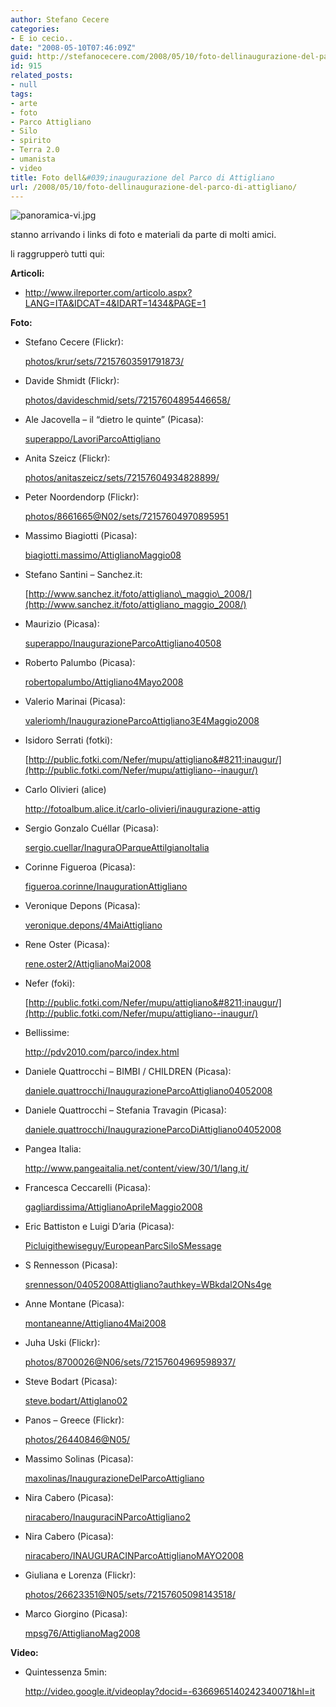 ```yaml
---
author: Stefano Cecere
categories:
- E io cecio..
date: "2008-05-10T07:46:09Z"
guid: http://stefanocecere.com/2008/05/10/foto-dellinaugurazione-del-parco-di-attigliano/
id: 915
related_posts:
- null
tags:
- arte
- foto
- Parco Attigliano
- Silo
- spirito
- Terra 2.0
- umanista
- video
title: Foto dell&#039;inaugurazione del Parco di Attigliano
url: /2008/05/10/foto-dellinaugurazione-del-parco-di-attigliano/
---
```


![panoramica-vi.jpg](http://stefanocecere.com/wp-content/uploads/sites/3/2008/05/panoramica-vi.jpg)

stanno arrivando i links di foto e materiali da parte di molti amici.
  
li raggrupperò tutti qui:

**Articoli:**

  * <http://www.ilreporter.com/articolo.aspx?LANG=ITA&IDCAT=4&IDART=1434&PAGE=1> </ul> 
    **Foto:**
    
      * Stefano Cecere (Flickr):
  
        [photos/krur/sets/72157603591791873/](http://www.flickr.com/photos/krur/sets/72157603591791873/) 
      * Davide Shmidt (Flickr):
  
        [photos/davideschmid/sets/72157604895446658/](http://www.flickr.com/photos/davideschmid/sets/72157604895446658/) 
      * Ale Jacovella &#8211; il &#8220;dietro le quinte&#8221; (Picasa):
  
        [superappo/LavoriParcoAttigliano](http://picasaweb.google.com/superappo/LavoriParcoAttigliano) 
      * Anita Szeicz (Flickr):
  
        [photos/anitaszeicz/sets/72157604934828899/](http://www.flickr.com/photos/anitaszeicz/sets/72157604934828899/) 
      * Peter Noordendorp (Flickr):
  
        [photos/8661665@N02/sets/72157604970895951](http://www.flickr.com/photos/8661665@N02/sets/72157604970895951) 
      * Massimo Biagiotti (Picasa):
  
        [biagiotti.massimo/AttiglianoMaggio08](http://picasaweb.google.it/biagiotti.massimo/AttiglianoMaggio08) 
      * Stefano Santini &#8211; Sanchez.it:
  
        [http://www.sanchez.it/foto/attigliano\_maggio\_2008/](http://www.sanchez.it/foto/attigliano_maggio_2008/) 
      * Maurizio (Picasa):
  
        [superappo/InaugurazioneParcoAttigliano40508](http://picasaweb.google.it/superappo/InaugurazioneParcoAttigliano40508) 
      * Roberto Palumbo (Picasa):
  
        [robertopalumbo/Attigliano4Mayo2008](http://picasaweb.google.it/robertopalumbo/Attigliano4Mayo2008) 
      * Valerio Marinai (Picasa):
  
        [valeriomh/InaugurazioneParcoAttigliano3E4Maggio2008](http://picasaweb.google.com/valeriomh/InaugurazioneParcoAttigliano3E4Maggio2008) 
      * Isidoro Serrati (fotki):
  
        [http://public.fotki.com/Nefer/mupu/attigliano&#8211;inaugur/](http://public.fotki.com/Nefer/mupu/attigliano--inaugur/) 
      * Carlo Olivieri (alice)
  
        <http://fotoalbum.alice.it/carlo-olivieri/inaugurazione-attig> 
      * Sergio Gonzalo Cuéllar (Picasa):
  
        [sergio.cuellar/InaguraOParqueAttilgianoItalia](http://picasaweb.google.com.br/sergio.cuellar/InaguraOParqueAttilgianoItalia) 
      * Corinne Figueroa (Picasa):
  
        [figueroa.corinne/InaugurationAttigliano](http://picasaweb.google.fr/figueroa.corinne/InaugurationAttigliano) 
      * Veronique Depons (Picasa):
  
        [veronique.depons/4MaiAttigliano](http://picasaweb.google.fr/veronique.depons/4MaiAttigliano) 
      * Rene Oster (Picasa):
  
        [rene.oster2/AttiglianoMai2008](http://picasaweb.google.fr/rene.oster2/AttiglianoMai2008) 
      * Nefer (foki):
  
        [http://public.fotki.com/Nefer/mupu/attigliano&#8211;inaugur/](http://public.fotki.com/Nefer/mupu/attigliano--inaugur/) 
      * Bellissime:
  
        <http://pdv2010.com/parco/index.html> 
      * Daniele Quattrocchi &#8211; BIMBI / CHILDREN (Picasa):
  
        [daniele.quattrocchi/InaugurazioneParcoAttigliano04052008](http://picasaweb.google.com/daniele.quattrocchi/InaugurazioneParcoAttigliano04052008) 
      * Daniele Quattrocchi &#8211; Stefania Travagin (Picasa):
  
        [daniele.quattrocchi/InaugurazioneParcoDiAttigliano04052008](http://picasaweb.google.com/daniele.quattrocchi/InaugurazioneParcoDiAttigliano04052008) 
      * Pangea Italia:
  
        <http://www.pangeaitalia.net/content/view/30/1/lang,it/> 
      * Francesca Ceccarelli (Picasa):
  
        [gagliardissima/AttiglianoAprileMaggio2008](http://picasaweb.google.it/gagliardissima/AttiglianoAprileMaggio2008) 
      * Eric Battiston e Luigi D&#8217;aria (Picasa):
  
        [Picluigithewiseguy/EuropeanParcSiloSMessage](http://picasaweb.google.fr/luigithewiseguy/EuropeanParcSiloSMessage) 
      * S Rennesson (Picasa):
  
        [srennesson/04052008Attigliano?authkey=WBkdal2ONs4ge](http://picasaweb.google.fr/srennesson/04052008Attigliano?authkey=WBkdal2ONs4) 
      * Anne Montane (Picasa):
  
        [montaneanne/Attigliano4Mai2008](http://picasaweb.google.fr/montaneanne/Attigliano4Mai2008) 
      * Juha Uski (Flickr):
  
        [photos/8700026@N06/sets/72157604969598937/](http://www.flickr.com/photos/8700026@N06/sets/72157604969598937/) 
      * Steve Bodart (Picasa):
  
        [steve.bodart/Attiglano02](http://picasaweb.google.fr/steve.bodart/Attiglano02) 
      * Panos &#8211; Greece (Flickr):
  
        [photos/26440846@N05/](http://www.flickr.com/photos/26440846@N05/) 
      * Massimo Solinas (Picasa):
  
        [maxolinas/InaugurazioneDelParcoAttigliano](http://picasaweb.google.it/maxolinas/InaugurazioneDelParcoAttigliano) 
      * Nira Cabero (Picasa):
  
        [niracabero/InauguraciNParcoAttigliano2](http://picasaweb.google.com/niracabero/InauguraciNParcoAttigliano2) 
      * Nira Cabero (Picasa):
  
        [niracabero/INAUGURACINParcoAttiglianoMAYO2008](http://picasaweb.google.com/niracabero/INAUGURACINParcoAttiglianoMAYO2008) 
      * Giuliana e Lorenza (Flickr):
  
        [photos/26623351@N05/sets/72157605098143518/](http://www.flickr.com/photos/26623351@N05/sets/72157605098143518/) 
      * Marco Giorgino (Picasa):
  
        [mpsg76/AttiglianoMag2008](http://picasaweb.google.it/mpsg76/AttiglianoMag2008) </ul> 
        **Video:**
        
          * Quintessenza 5min:
  
            <http://video.google.it/videoplay?docid=-6366965140242340071&hl=it> </ul>